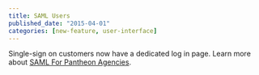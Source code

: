 ```yaml
---
title: SAML Users
published_date: "2015-04-01"
categories: [new-feature, user-interface]
---
```

Single-sign on customers now have a dedicated log in page. Learn more about [SAML For Pantheon Agencies](/guides/sso).
